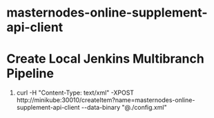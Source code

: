 # masternodes-online-supplement-api-client

# Create Local Jenkins Multibranch Pipeline

1. curl -H "Content-Type: text/xml" -XPOST http://minikube:30010/createItem?name=masternodes-online-supplement-api-client --data-binary "@./config.xml"
